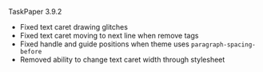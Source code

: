 TaskPaper 3.9.2

- Fixed text caret drawing glitches
- Fixed text caret moving to next line when remove tags
- Fixed handle and guide positions when theme uses `paragraph-spacing-before`
- Removed ability to change text caret width through stylesheet
